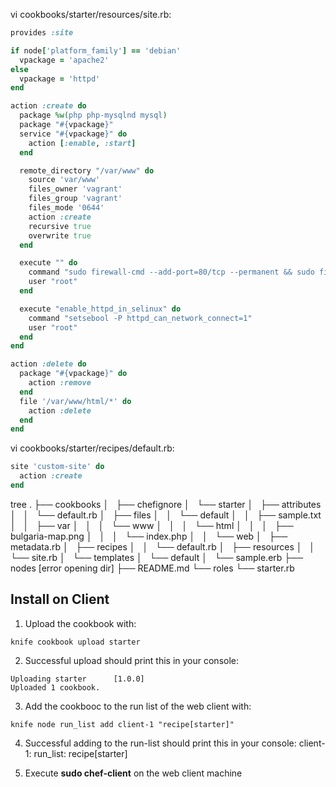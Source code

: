 vi cookbooks/starter/resources/site.rb:
``` ruby
provides :site

if node['platform_family'] == 'debian'
  vpackage = 'apache2'
else
  vpackage = 'httpd'
end

action :create do
  package %w(php php-mysqlnd mysql)
  package "#{vpackage}"
  service "#{vpackage}" do
    action [:enable, :start]
  end

  remote_directory "/var/www" do
    source 'var/www'
    files_owner 'vagrant'
    files_group 'vagrant'
    files_mode '0644'
    action :create
    recursive true
    overwrite true
  end

  execute "" do
    command "sudo firewall-cmd --add-port=80/tcp --permanent && sudo firewall-cmd --reload"
    user "root"
  end

  execute "enable_httpd_in_selinux" do
    command "setsebool -P httpd_can_network_connect=1"
    user "root"
  end
end

action :delete do
  package "#{vpackage}" do
    action :remove
  end
  file '/var/www/html/*' do
    action :delete
  end
end
```

vi cookbooks/starter/recipes/default.rb:
``` ruby
site 'custom-site' do
  action :create
end
```

tree
.
├── cookbooks
│   ├── chefignore
│   └── starter
│       ├── attributes
│       │   └── default.rb
│       ├── files
│       │   └── default
│       │       ├── sample.txt
│       │       ├── var
│       │       │   └── www
│       │       │       └── html
│       │       │           ├── bulgaria-map.png
│       │       │           └── index.php
│       │       └── web
│       ├── metadata.rb
│       ├── recipes
│       │   └── default.rb
│       ├── resources
│       │   └── site.rb
│       └── templates
│           └── default
│               └── sample.erb
├── nodes [error opening dir]
├── README.md
└── roles
    └── starter.rb

## Install on Client
1. Upload the cookbook with:
``` shell
knife cookbook upload starter
```

2. Successful upload should print this in your console:
```
Uploading starter      [1.0.0]
Uploaded 1 cookbook.
```

3. Add the cookbooc to the run list of the web client with:
``` shell
knife node run_list add client-1 "recipe[starter]"
```

4. Successful adding to the run-list should print this in your console:
client-1:
  run_list: recipe[starter]

5. Execute **sudo chef-client** on the web client machine